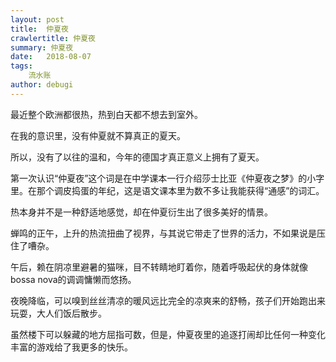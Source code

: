 ```yaml
---
layout: post
title:  仲夏夜
crawlertitle: 仲夏夜
summary: 仲夏夜
date:   2018-08-07
tags:
    流水账
author: debugi
---
```


最近整个欧洲都很热，热到白天都不想去到室外。  

在我的意识里，没有仲夏就不算真正的夏天。  

所以，没有了以往的温和，今年的德国才真正意义上拥有了夏天。    

第一次认识“仲夏夜”这个词是在中学课本一行介绍莎士比亚《仲夏夜之梦》的小字里。在那个调皮捣蛋的年纪，这是语文课本里为数不多让我能获得“通感”的词汇。     

热本身并不是一种舒适地感觉，却在仲夏衍生出了很多美好的情景。  

蝉鸣的正午，上升的热流扭曲了视界，与其说它带走了世界的活力，不如果说是压住了嘈杂。    

午后，赖在阴凉里避暑的猫咪，目不转睛地盯着你，随着呼吸起伏的身体就像bossa nova的调调慵懒而悠扬。  

夜晚降临，可以嗅到丝丝清凉的暖风远比完全的凉爽来的舒畅，孩子们开始跑出来玩耍，大人们饭后散步。  

虽然楼下可以躲藏的地方屈指可数，但是，仲夏夜里的追逐打闹却比任何一种变化丰富的游戏给了我更多的快乐。    


